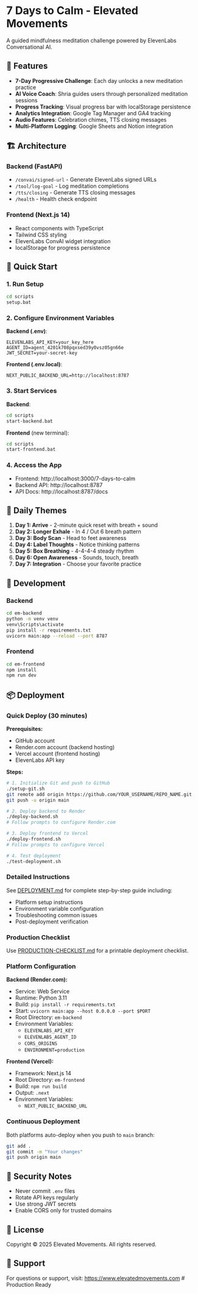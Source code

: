 # 7 Days to Calm - Elevated Movements

A guided mindfulness meditation challenge powered by ElevenLabs Conversational AI.

## 🌟 Features

- **7-Day Progressive Challenge**: Each day unlocks a new meditation practice
- **AI Voice Coach**: Shria guides users through personalized meditation sessions
- **Progress Tracking**: Visual progress bar with localStorage persistence
- **Analytics Integration**: Google Tag Manager and GA4 tracking
- **Audio Features**: Celebration chimes, TTS closing messages
- **Multi-Platform Logging**: Google Sheets and Notion integration

## 🏗️ Architecture

### Backend (FastAPI)
- `/convai/signed-url` - Generate ElevenLabs signed URLs
- `/tool/log-goal` - Log meditation completions
- `/tts/closing` - Generate TTS closing messages
- `/health` - Health check endpoint

### Frontend (Next.js 14)
- React components with TypeScript
- Tailwind CSS styling
- ElevenLabs ConvAI widget integration
- localStorage for progress persistence

## 🚀 Quick Start

### 1. Run Setup
```bash
cd scripts
setup.bat
```

### 2. Configure Environment Variables

**Backend (.env)**:
```
ELEVENLABS_API_KEY=your_key_here
AGENT_ID=agent_4201k708pqxsed39y0vsz05gn66e
JWT_SECRET=your-secret-key
```

**Frontend (.env.local)**:
```
NEXT_PUBLIC_BACKEND_URL=http://localhost:8787
```

### 3. Start Services

**Backend**:
```bash
cd scripts
start-backend.bat
```

**Frontend** (new terminal):
```bash
cd scripts
start-frontend.bat
```

### 4. Access the App
- Frontend: http://localhost:3000/7-days-to-calm
- Backend API: http://localhost:8787
- API Docs: http://localhost:8787/docs

## 📅 Daily Themes

1. **Day 1: Arrive** - 2-minute quick reset with breath + sound
2. **Day 2: Longer Exhale** - In 4 / Out 6 breath pattern
3. **Day 3: Body Scan** - Head to feet awareness
4. **Day 4: Label Thoughts** - Notice thinking patterns
5. **Day 5: Box Breathing** - 4-4-4-4 steady rhythm
6. **Day 6: Open Awareness** - Sounds, touch, breath
7. **Day 7: Integration** - Choose your favorite practice

## 🔧 Development

### Backend
```bash
cd em-backend
python -m venv venv
venv\Scripts\activate
pip install -r requirements.txt
uvicorn main:app --reload --port 8787
```

### Frontend
```bash
cd em-frontend
npm install
npm run dev
```

## 📦 Deployment

### Quick Deploy (30 minutes)

**Prerequisites:**
- GitHub account
- Render.com account (backend hosting)
- Vercel account (frontend hosting)
- ElevenLabs API key

**Steps:**

```bash
# 1. Initialize Git and push to GitHub
./setup-git.sh
git remote add origin https://github.com/YOUR_USERNAME/REPO_NAME.git
git push -u origin main

# 2. Deploy backend to Render
./deploy-backend.sh
# Follow prompts to configure Render.com

# 3. Deploy frontend to Vercel
./deploy-frontend.sh
# Follow prompts to configure Vercel

# 4. Test deployment
./test-deployment.sh
```

### Detailed Instructions

See [DEPLOYMENT.md](./DEPLOYMENT.md) for complete step-by-step guide including:
- Platform setup instructions
- Environment variable configuration
- Troubleshooting common issues
- Post-deployment verification

### Production Checklist

Use [PRODUCTION-CHECKLIST.md](./PRODUCTION-CHECKLIST.md) for a printable deployment checklist.

### Platform Configuration

**Backend (Render.com):**
- Service: Web Service
- Runtime: Python 3.11
- Build: `pip install -r requirements.txt`
- Start: `uvicorn main:app --host 0.0.0.0 --port $PORT`
- Root Directory: `em-backend`
- Environment Variables:
  - `ELEVENLABS_API_KEY`
  - `ELEVENLABS_AGENT_ID`
  - `CORS_ORIGINS`
  - `ENVIRONMENT=production`

**Frontend (Vercel):**
- Framework: Next.js 14
- Root Directory: `em-frontend`
- Build: `npm run build`
- Output: `.next`
- Environment Variables:
  - `NEXT_PUBLIC_BACKEND_URL`

### Continuous Deployment

Both platforms auto-deploy when you push to `main` branch:

```bash
git add .
git commit -m "Your changes"
git push origin main
```

## 🔐 Security Notes

- Never commit `.env` files
- Rotate API keys regularly
- Use strong JWT secrets
- Enable CORS only for trusted domains

## 📝 License

Copyright © 2025 Elevated Movements. All rights reserved.

## 🙏 Support

For questions or support, visit: https://www.elevatedmovements.com
#   P r o d u c t i o n   R e a d y  
 